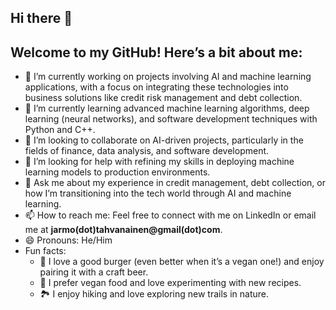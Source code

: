 ## Hi there 👋
## Welcome to my GitHub! Here’s a bit about me:

- 🔭 I’m currently working on projects involving AI and machine learning applications, with a focus on integrating these technologies into business solutions like credit risk management and debt collection.
- 🌱 I’m currently learning advanced machine learning algorithms, deep learning (neural networks), and software development techniques with Python and C++.
- 👯 I’m looking to collaborate on AI-driven projects, particularly in the fields of finance, data analysis, and software development.
- 🤔 I’m looking for help with refining my skills in deploying machine learning models to production environments.
- 💬 Ask me about my experience in credit management, debt collection, or how I’m transitioning into the tech world through AI and machine learning.
- 📫 How to reach me: Feel free to connect with me on LinkedIn or email me at **jarmo(dot)tahvanainen@gmail(dot)com**.
- 😄 Pronouns: He/Him
- Fun facts:
    - 🍔 I love a good burger (even better when it’s a vegan one!) and enjoy pairing it with a craft beer.
    - 🌱 I prefer vegan food and love experimenting with new recipes.
    - 🏞️ I enjoy hiking and love exploring new trails in nature.


<!--
**TahvoTech/TahvoTech** is a ✨ _special_ ✨ repository because its `README.md` (this file) appears on your GitHub profile.

Here are some ideas to get you started:

- 🔭 I’m currently working on ...
- 🌱 I’m currently learning ...
- 👯 I’m looking to collaborate on ...
- 🤔 I’m looking for help with ...
- 💬 Ask me about ...
- 📫 How to reach me: ...
- 😄 Pronouns: ...
- ⚡ Fun fact: ...
-->

